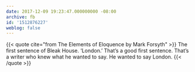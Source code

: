 ```yaml
---
date: 2017-12-09 19:23:47.000000000 -08:00
archive: fb
id: '1512876227'
weblog: false
---
```


{{< quote cite="from The Elements of Eloquence by Mark Forsyth" >}}
The first sentence of Bleak House. ‘London.’ That’s a good first sentence. That’s a writer who knew what he wanted to say. He wanted to say London.
{{< /quote >}}